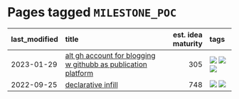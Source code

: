 # Pages tagged `MILESTONE_POC`

|last_modified|title|est. idea maturity|tags
|:---|:---|---:|:---|
|2023-01-29|[alt gh account for blogging w githubb as publication platform](../alt_gh_account_for_blogging.md)|305|[![](https://img.shields.io/badge/tag-MILESTONE_POC-4072a1)](../tags/MILESTONE_POC.md) [![](https://img.shields.io/badge/tag-publication-f14da)](../tags/publication.md) [![](https://img.shields.io/badge/tag-wip-12f6d5)](../tags/wip.md)|
|2022-09-25|[declarative infill](../declarative-infill.md)|748|[![](https://img.shields.io/badge/tag-MILESTONE_POC-4072a1)](../tags/MILESTONE_POC.md) [![](https://img.shields.io/badge/tag-experimental-53417a)](../tags/experimental.md)|